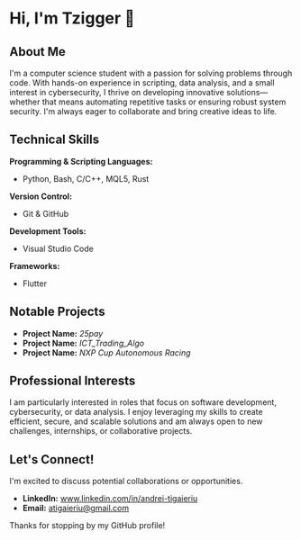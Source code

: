 # Hi, I'm Tzigger 👋

## About Me
I'm a computer science student with a passion for solving problems through code. With hands-on experience in scripting, data analysis, and a small interest in cybersecurity, I thrive on developing innovative solutions—whether that means automating repetitive tasks or ensuring robust system security. I'm always eager to collaborate and bring creative ideas to life.

## Technical Skills
**Programming & Scripting Languages:**
- Python, Bash, C/C++, MQL5, Rust

**Version Control:**
- Git & GitHub

**Development Tools:**
- Visual Studio Code

**Frameworks:**
- Flutter

## Notable Projects
- **Project Name:** *25pay*  
- **Project Name:** *ICT_Trading_Algo*
- **Project Name:** *NXP Cup Autonomous Racing* 

## Professional Interests
I am particularly interested in roles that focus on software development, cybersecurity, or data analysis. I enjoy leveraging my skills to create efficient, secure, and scalable solutions and am always open to new challenges, internships, or collaborative projects.

## Let's Connect!
I'm excited to discuss potential collaborations or opportunities.  
- **LinkedIn:** www.linkedin.com/in/andrei-tigaieriu  
- **Email:** atigaieriu@gmail.com

Thanks for stopping by my GitHub profile!
